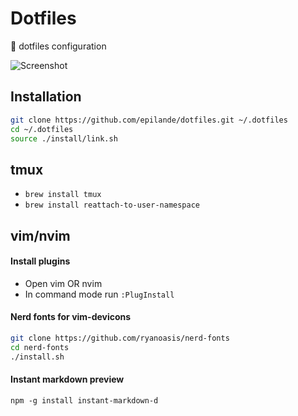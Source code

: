 # Dotfiles
:house_with_garden: dotfiles configuration

![Screenshot](http://i.imgur.com/lcfbXyE.png)


## Installation
``` bash
git clone https://github.com/epilande/dotfiles.git ~/.dotfiles
cd ~/.dotfiles
source ./install/link.sh
```

## tmux
- `brew install tmux`
- `brew install reattach-to-user-namespace`

## vim/nvim
#### Install plugins
- Open vim OR nvim
- In command mode run `:PlugInstall`

#### Nerd fonts for vim-devicons
``` bash
git clone https://github.com/ryanoasis/nerd-fonts
cd nerd-fonts
./install.sh
```

#### Instant markdown preview
`npm -g install instant-markdown-d`

